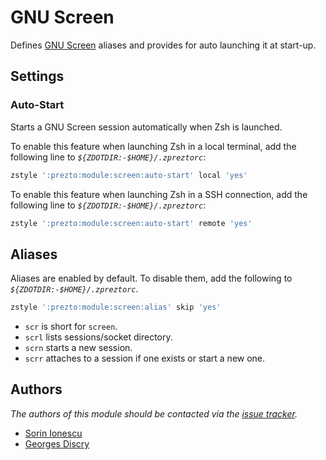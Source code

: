 # GNU Screen

Defines [GNU Screen][1] aliases and provides for auto launching it at start-up.

## Settings

### Auto-Start

Starts a GNU Screen session automatically when Zsh is launched.

To enable this feature when launching Zsh in a local terminal, add the following
line to _`${ZDOTDIR:-$HOME}/.zpreztorc`_:

```sh
zstyle ':prezto:module:screen:auto-start' local 'yes'
```

To enable this feature when launching Zsh in a SSH connection, add the following
line to _`${ZDOTDIR:-$HOME}/.zpreztorc`_:

```sh
zstyle ':prezto:module:screen:auto-start' remote 'yes'
```

## Aliases

Aliases are enabled by default. To disable them, add the following to
_`${ZDOTDIR:-$HOME}/.zpreztorc`_.

```sh
zstyle ':prezto:module:screen:alias' skip 'yes'
```

- `scr` is short for `screen`.
- `scrl` lists sessions/socket directory.
- `scrn` starts a new session.
- `scrr` attaches to a session if one exists or start a new one.

## Authors

_The authors of this module should be contacted via the [issue tracker][2]._

- [Sorin Ionescu](https://github.com/sorin-ionescu)
- [Georges Discry](https://github.com/gdiscry)

[1]: https://www.gnu.org/software/screen/
[2]: https://github.com/sorin-ionescu/prezto/issues
